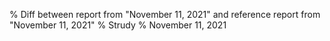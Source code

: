 % Diff between report from "November 11, 2021" and reference report from "November 11, 2021"
% Strudy
% November 11, 2021


